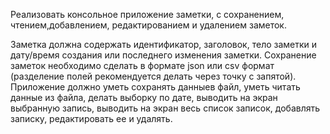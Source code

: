Реализовать консольное приложение заметки,
с сохранением, чтением,добавлением, редактированием и удалением заметок. 

Заметка должна содержать идентификатор, заголовок, тело заметки и дату/время создания или
последнего изменения заметки. Сохранение заметок необходимо сделать в
формате json или csv формат (разделение полей рекомендуется делать через
точку с запятой).
Приложение должно уметь сохранять данныев файл, уметь читать данные из файла, 
делать выборку по дате, выводить на экран выбранную запись, 
выводить на экран весь список записок, добавлять записку, редактировать ее и удалять.
